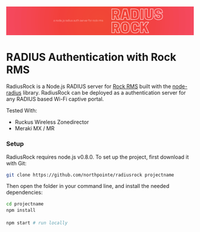 ![Radius Rock](./assets/radiusrock-banner.png)

# RADIUS Authentication with Rock RMS

RadiusRock is a Node.js RADIUS server for [Rock RMS](http://rockrms.com) built with the [node-radius](https://github.com/retailnext/node-radius/) library. RadiusRock can be deployed as a authentication server for any RADIUS based Wi-Fi captive portal.  

Tested With:

- Ruckus Wireless Zonedirector
- Meraki MX / MR

### Setup

RadiusRock requires node.js v0.8.0. To set up the project, first download it with Git:

```bash
git clone https://github.com/northpointe/radiusrock projectname
```

Then open the folder in your command line, and install the needed dependencies:

```bash
cd projectname
npm install

npm start # run locally
```
